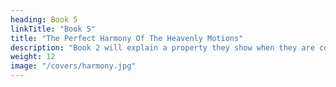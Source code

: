 ```yaml
---
heading: Book 5
linkTitle: "Book 5"
title: "The Perfect Harmony Of The Heavenly Motions" 
description: "Book 2 will explain a property they show when they are combined with one another, as it were their Effect in the realm of Geometry, which is Congruence or Unsociability"
weight: 12
image: "/covers/harmony.jpg"
---
```


